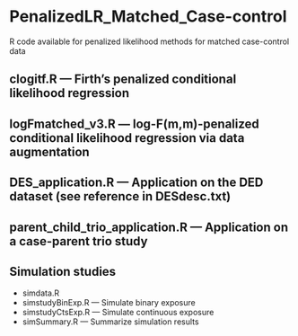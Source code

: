 # PenalizedLR_Matched_Case-control

R code available for penalized likelihood methods for matched case-control data

## clogitf.R — Firth’s penalized conditional likelihood regression
## logFmatched_v3.R — log-F(m,m)-penalized conditional likelihood regression via data augmentation
## DES_application.R — Application on the DED dataset (see reference in DESdesc.txt)
## parent_child_trio_application.R — Application on a case-parent trio study
## Simulation studies
   - simdata.R
   - simstudyBinExp.R — Simulate binary exposure
   - simstudyCtsExp.R — Simulate continuous exposure
   - simSummary.R — Summarize simulation results
